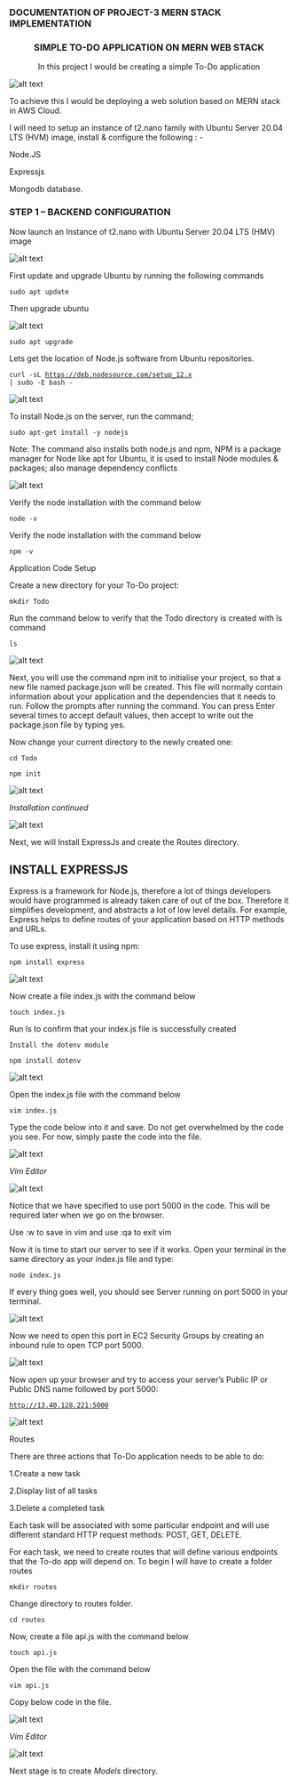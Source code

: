 ### DOCUMENTATION OF PROJECT-3 MERN STACK IMPLEMENTATION

### <center>SIMPLE TO-DO APPLICATION ON MERN WEB STACK

<center>In this project I would be creating a simple To-Do application</center>

![alt text](./Images/To-do%20application.JPG) 


To achieve this I would be deploying a web solution based on MERN stack in AWS Cloud.

I will need to setup an instance of t2.nano family with Ubuntu Server 20.04 LTS (HVM) image, install & configure the following : - 

Node.JS

Expressjs 

Mongodb database.

### STEP 1 – BACKEND CONFIGURATION

Now launch an Instance of t2.nano with Ubuntu Server 20.04 LTS (HMV) image

![alt text](./Images/AWS%20console.JPG)


First update and upgrade Ubuntu by running the following commands

<code>sudo apt update</code>

Then upgrade ubuntu

![alt text](./Images/sudo%20update.JPG)

<code>sudo apt upgrade</code>

Lets get the location of Node.js software from Ubuntu repositories.

<code>curl -sL https://deb.nodesource.com/setup_12.x | sudo -E bash -</code>

![alt text](./Images/curl%20command.PNG)

To install Node.js on the server, run the command;

<code>sudo apt-get install -y nodejs</code> 

Note: The command also installs both node.js and npm, NPM is a package manager for Node like apt for Ubuntu, it is used to install Node modules & packages; also manage dependency conflicts

![alt text](./Images/sudo%20apt%20get.PNG)


Verify the node installation with the command below

<code>node -v</code>

Verify the node installation with the command below

<code>npm -v </code>

Application Code Setup

Create a new directory for your To-Do project:

<code>mkdir Todo</code>

Run the command below to verify that the Todo directory is created with ls command

<code>ls</code>


![alt text](./Images/cd%20todo.PNG)


Next, you will use the command npm init to initialise your project, so that a new file named package.json will be created. This file will normally contain information about your application and the dependencies that it needs to run. Follow the prompts after running the command. You can press Enter several times to accept default values, then accept to write out the package.json file by typing yes.

Now change your current directory to the newly created one:

<code>cd Todo</code>

<code>npm init</code>

![alt text](./Images/nmp%20command.PNG)

*Installation continued*

![alt text](./Images/nmp%202.PNG)


Next, we will Install ExpressJs and create the Routes directory.

## INSTALL EXPRESSJS

Express is a framework for Node.js, therefore a lot of things developers would have programmed is already taken care of out of the box. Therefore it simplifies development, and abstracts a lot of low level details. For example, Express helps to define routes of your application based on HTTP methods and URLs.

To use express, install it using npm:

<code>npm install express</code>

![alt text](./Images/nmp%20install2.JPG)

Now create a file index.js with the command below

<code>touch index.js</code>


Run ls to confirm that your index.js file is successfully created

<code>Install the dotenv module</code>

<code>npm install dotenv</code>

![alt text](./Images/nmp%20install%20dotenv.PNG)

Open the index.js file with the command below

<code>vim index.js</code>

Type the code below into it and save. Do not get overwhelmed by the code you see. For now, simply paste the code into the file.

![alt text](./Images/code.JPG)

*Vim Editor*


![alt text](./Images/vim%20index.PNG)

Notice that we have specified to use port 5000 in the code. This will be required later when we go on the browser.

Use :w to save in vim and use :qa to exit vim

Now it is time to start our server to see if it works. Open your terminal in the same directory as your index.js file and type:

<code>node index.js</code>

If every thing goes well, you should see Server running on port 5000 in your terminal.

![alt text](./Images/port%205000%202.JPG)

Now we need to open this port in EC2 Security Groups by creating an inbound rule to open TCP port 5000.

![alt text](./Images/port%205000.JPG)

Now open up your browser and try to access your server’s Public IP or Public DNS name followed by port 5000:

<code>http://13.40.128.221:5000</code>

![alt text](./Images/public%20IP.JPG)


Routes

There are three actions that To-Do application needs to be able to do:

1.Create a new task

2.Display list of all tasks

3.Delete a completed task

Each task will be associated with some particular endpoint and will use different standard HTTP request methods: POST, GET, DELETE.

For each task, we need to create routes that will define various endpoints that the To-do app will depend on. To begin I will have to create a folder routes

<code>mkdir routes</code>

Change directory to routes folder.

<code>cd routes</code>

Now, create a file api.js with the command below

<code>touch api.js</code>

Open the file with the command below

<code>vim api.js</code>

Copy below code in the file.

![alt text](./Images/code%202.JPG)

*Vim Editor*

![alt text](./Images/vim%20code.PNG)

Next stage is to create *Models* directory.